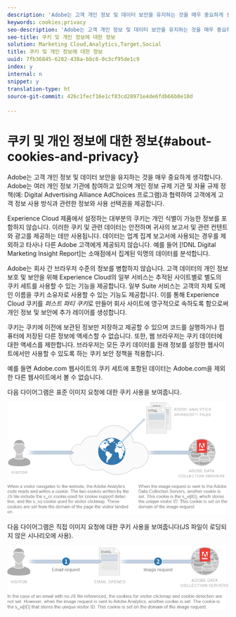 ```yaml
---
description: 'Adobe는 고객 개인 정보 및 데이터 보안을 유지하는 것을 매우 중요하게 생각합니다. Adobe는 여러 개인 정보 기관에 참여하고 있으며 개인 정보 규제 기관 및 자율 규제 정책(예: Digital Advertising Alliance AdChoices 프로그램)과 협력하여 고객에게 고객 정보 사용 방식과 관련한 정보와 사용 선택권을 제공합니다.'
keywords: cookies;privacy
seo-description: 'Adobe는 고객 개인 정보 및 데이터 보안을 유지하는 것을 매우 중요하게 생각합니다. Adobe는 여러 개인 정보 기관에 참여하고 있으며 개인 정보 규제 기관 및 자율 규제 정책(예: Digital Advertising Alliance AdChoices 프로그램)과 협력하여 고객에게 고객 정보 사용 방식과 관련한 정보와 사용 선택권을 제공합니다.'
seo-title: 쿠키 및 개인 정보에 대한 정보
solution: Marketing Cloud,Analytics,Target,Social
title: 쿠키 및 개인 정보에 대한 정보
uuid: 7fb36845-6282-438a-bbc6-0c3cf95de1c9
index: y
internal: n
snippet: y
translation-type: ht
source-git-commit: 426c1fecf16e1cf83cd28971e4de6fdb66b0e10d

---
```



# 쿠키 및 개인 정보에 대한 정보{#about-cookies-and-privacy}

Adobe는 고객 개인 정보 및 데이터 보안을 유지하는 것을 매우 중요하게 생각합니다. Adobe는 여러 개인 정보 기관에 참여하고 있으며 개인 정보 규제 기관 및 자율 규제 정책(예: Digital Advertising Alliance AdChoices 프로그램)과 협력하여 고객에게 고객 정보 사용 방식과 관련한 정보와 사용 선택권을 제공합니다.

Experience Cloud 제품에서 설정하는 대부분의 쿠키는 개인 식별이 가능한 정보를 포함하지 않습니다. 이러한 쿠키 및 관련 데이터는 안전하며 귀사의 보고서 및 관련 컨텐트와 광고를 제공하는 데만 사용됩니다. 데이터는 업계 집계 보고서에 사용되는 경우를 제외하고 타사나 다른 Adobe 고객에게 제공되지 않습니다. 예를 들어 [!DNL Digital Marketing Insight Report]는 소매점에서 집계된 익명의 데이터를 분석합니다.

Adobe는 회사 간 브라우저 수준의 정보를 병합하지 않습니다. 고객 데이터의 개인 정보 보호 및 보안을 위해 Experience Cloud의 일부 서비스는 추적된 사이트별로 별도의 쿠키 세트를 사용할 수 있는 기능을 제공합니다. 일부 Suite 서비스는 고객의 자체 도메인 이름을 쿠키 소유자로 사용할 수 있는 기능도 제공합니다. 이를 통해 Experience Cloud 쿠키를 *퍼스트 파티 쿠키*&#x200B;로 만들어 회사 사이트에 영구적으로 속하도록 함으로써 개인 정보 및 보안에 추가 레이어를 생성합니다.

쿠키는 쿠키에 이전에 보관된 정보만 저장하고 제공할 수 있으며 코드를 실행하거나 컴퓨터에 저장된 다른 정보에 액세스할 수 없습니다. 또한, 웹 브라우저는 쿠키 데이터에 대한 액세스를 제한합니다. 브라우저는 모든 쿠키 데이터를 원래 정보를 설정한 웹사이트에서만 사용할 수 있도록 하는 쿠키 보안 정책을 적용합니다.

예를 들면 Adobe.com 웹사이트의 쿠키 세트에 포함된 데이터는 Adobe.com을 제외한 다른 웹사이트에서 볼 수 없습니다.

다음 다이어그램은 표준 이미지 요청에 대한 쿠키 사용을 보여줍니다.

![](assets/CookiesProcessGraphic-01.png)

다음 다이어그램은 직접 이미지 요청에 대한 쿠키 사용을 보여줍니다(JS 파일이 로딩되지 않은 시나리오에 사용).

![](assets/CookiesProcessGraphic2.png)

